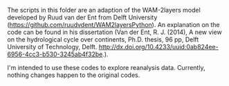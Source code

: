 ﻿The scripts in this folder are an adaption of the WAM-2layers model developed by Ruud van der Ent from Delft University (https://github.com/ruudvdent/WAM2layersPython). An explanation on the code can be found in his dissertation (Van der Ent, R. J. (2014), A new view on the hydrological cycle over continents, Ph.D. thesis, 96 pp, Delft University of Technology, Delft. http://dx.doi.org/10.4233/uuid:0ab824ee-6956-4cc3-b530-3245ab4f32be.).

I'm intended to use these codes to explore reanalysis data. Currently, nothing changes happen to the original codes.